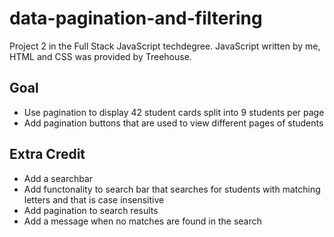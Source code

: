 # data-pagination-and-filtering

Project 2 in the Full Stack JavaScript techdegree. JavaScript written by me, HTML and CSS was provided by Treehouse.

## Goal

- Use pagination to display 42 student cards split into 9 students per page
- Add pagination buttons that are used to view different pages of students

## Extra Credit

- Add a searchbar
- Add functonality to search bar that searches for students with matching letters and that is case insensitive
- Add pagination to search results
- Add a message when no matches are found in the search
